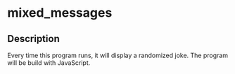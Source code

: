 # mixed_messages

## Description
Every time this program runs, it will display a randomized joke.
The program will be build with JavaScript.